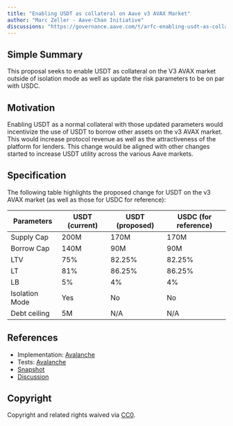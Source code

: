 ```yaml
---
title: "Enabling USDT as collateral on Aave v3 AVAX Market"
author: "Marc Zeller - Aave-Chan Initiative"
discussions: "https://governance.aave.com/t/arfc-enabling-usdt-as-collateral-on-aave-v3-avax-market/14632/3"
---
```


## Simple Summary

This proposal seeks to enable USDT as collateral on the V3 AVAX market outside of isolation mode as well as update the risk parameters to be on par with USDC.

## Motivation

Enabling USDT as a normal collateral with those updated parameters would incentivize the use of USDT to borrow other assets on the v3 AVAX market. This would increase protocol revenue as well as the attractiveness of the platform for lenders. This change would be aligned with other changes started to increase USDT utility across the various Aave markets.

## Specification

The following table highlights the proposed change for USDT on the v3 AVAX market (as well as those for USDC for reference):

| Parameters | USDT (current) | USDT (proposed) | USDC (for reference) |
| --- | --- | --- | --- |
| Supply Cap | 200M | 170M | 170M |
| Borrow Cap | 140M | 90M | 90M |
| LTV | 75% | 82.25% | 82.25% |
| LT | 81% | 86.25% | 86.25% |
| LB | 5% | 4% | 4% |
| Isolation Mode | Yes | No | No |
| Debt ceiling | 5M | N/A | N/A |

## References

- Implementation: [Avalanche](https://github.com/bgd-labs/aave-proposals/blob/main/src/20230926_AaveV3_Ava_EnablingUSDTAsCollateralOnAaveV3AVAXMarket/AaveV3_Avalanche_EnablingUSDTAsCollateralOnAaveV3AVAXMarket_20230926.sol)
- Tests: [Avalanche](https://github.com/bgd-labs/aave-proposals/blob/main/src/20230926_AaveV3_Ava_EnablingUSDTAsCollateralOnAaveV3AVAXMarket/AaveV3_Avalanche_EnablingUSDTAsCollateralOnAaveV3AVAXMarket_20230926.t.sol)
- [Snapshot](https://snapshot.org/#/aave.eth/proposal/0x5623b5f84f021ad787033b4a1efd9e2de417004d27c5f2e3d7351f9b575574b1)
- [Discussion](https://governance.aave.com/t/arfc-enabling-usdt-as-collateral-on-aave-v3-avax-market/14632/3)

## Copyright

Copyright and related rights waived via [CC0](https://creativecommons.org/publicdomain/zero/1.0/).
